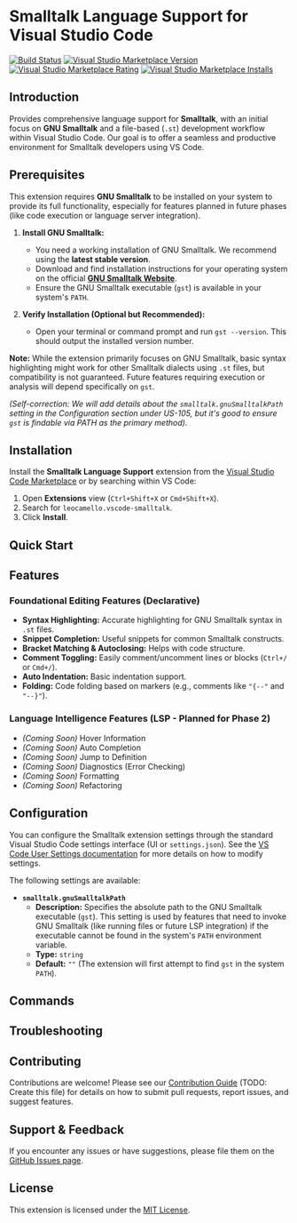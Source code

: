 # Smalltalk Language Support for Visual Studio Code

<!-- Badges: VS Code Marketplace Version, Installs, Rating, GitHub Actions CI -->
[![Build Status](https://img.shields.io/github/actions/workflow/status/leocamello/vscode-smalltalk/main.yml?branch=master&style=flat-square&logo=github)](https://github.com/leocamello/vscode-smalltalk/actions?query=workflow:main)
[![Visual Studio Marketplace Version](https://img.shields.io/visual-studio-marketplace/v/leocamello.vscode-smalltalk?style=flat-square&label=Marketplace)](https://marketplace.visualstudio.com/items?itemName=leocamello.vscode-smalltalk)
[![Visual Studio Marketplace Rating](https://img.shields.io/visual-studio-marketplace/r/leocamello.vscode-smalltalk?style=flat-square)](https://marketplace.visualstudio.com/items?itemName=leocamello.vscode-smalltalk)
[![Visual Studio Marketplace Installs](https://img.shields.io/visual-studio-marketplace/i/leocamello.vscode-smalltalk?style=flat-square)](https://marketplace.visualstudio.com/items?itemName=leocamello.vscode-smalltalk)

<!-- Introduction (US-101 AC2) -->
## Introduction

Provides comprehensive language support for **Smalltalk**, with an initial focus on **GNU Smalltalk** and a file-based (`.st`) development workflow within Visual Studio Code. Our goal is to offer a seamless and productive environment for Smalltalk developers using VS Code.

<!-- Prerequisites (US-102) -->
## Prerequisites

This extension requires **GNU Smalltalk** to be installed on your system to provide its full functionality, especially for features planned in future phases (like code execution or language server integration).

1.  **Install GNU Smalltalk:**
    *   You need a working installation of GNU Smalltalk. We recommend using the **latest stable version**.
    *   Download and find installation instructions for your operating system on the official **[GNU Smalltalk Website](https://www.gnu.org/software/smalltalk/)**.
    *   Ensure the GNU Smalltalk executable (`gst`) is available in your system's `PATH`.

2.  **Verify Installation (Optional but Recommended):**
    *   Open your terminal or command prompt and run `gst --version`. This should output the installed version number.

**Note:** While the extension primarily focuses on GNU Smalltalk, basic syntax highlighting might work for other Smalltalk dialects using `.st` files, but compatibility is not guaranteed. Future features requiring execution or analysis will depend specifically on `gst`.

*(Self-correction: We will add details about the `smalltalk.gnuSmalltalkPath` setting in the Configuration section under US-105, but it's good to ensure `gst` is findable via PATH as the primary method).*

<!-- Installation -->
## Installation

Install the **Smalltalk Language Support** extension from the [Visual Studio Code Marketplace](https://marketplace.visualstudio.com/items?itemName=leocamello.vscode-smalltalk) or by searching within VS Code:

1.  Open **Extensions** view (`Ctrl+Shift+X` or `Cmd+Shift+X`).
2.  Search for `leocamello.vscode-smalltalk`.
3.  Click **Install**.

<!-- Quick Start (US-103) -->
## Quick Start

<!-- TODO: Content for US-103 -->
<!-- Simple steps: -->
<!-- 1. Ensure Prerequisites are met. -->
<!-- 2. Install the extension. -->
<!-- 3. Open a folder containing .st files or create a new .st file. -->
<!-- 4. Observe syntax highlighting. -->
<!-- 5. (Optional) Show a basic snippet usage. -->
<!-- 6. (Optional, depends on US-301) Show how to run a simple file. -->

<!-- Features (US-104) -->
## Features

<!-- TODO: Update content for US-104 -->
<!-- Keep the structure but ensure accuracy based on current implementation -->
<!-- Add screenshots/GIFs later if helpful -->

### Foundational Editing Features (Declarative)

*   **Syntax Highlighting:** Accurate highlighting for GNU Smalltalk syntax in `.st` files.
*   **Snippet Completion:** Useful snippets for common Smalltalk constructs.
*   **Bracket Matching & Autoclosing:** Helps with code structure.
*   **Comment Toggling:** Easily comment/uncomment lines or blocks (`Ctrl+/` or `Cmd+/`).
*   **Auto Indentation:** Basic indentation support.
*   **Folding:** Code folding based on markers (e.g., comments like `"{--"` and `"--}"`).

### Language Intelligence Features (LSP - Planned for Phase 2)

*   _(Coming Soon)_ Hover Information
*   _(Coming Soon)_ Auto Completion
*   _(Coming Soon)_ Jump to Definition
*   _(Coming Soon)_ Diagnostics (Error Checking)
*   _(Coming Soon)_ Formatting
*   _(Coming Soon)_ Refactoring

<!-- Configuration (US-105) -->
## Configuration

You can configure the Smalltalk extension settings through the standard Visual Studio Code settings interface (UI or `settings.json`). See the [VS Code User Settings documentation](https://code.visualstudio.com/docs/getstarted/settings) for more details on how to modify settings.

The following settings are available:

*   **`smalltalk.gnuSmalltalkPath`**
    *   **Description:** Specifies the absolute path to the GNU Smalltalk executable (`gst`). This setting is used by features that need to invoke GNU Smalltalk (like running files or future LSP integration) if the executable cannot be found in the system's `PATH` environment variable.
    *   **Type:** `string`
    *   **Default:** `""` (The extension will first attempt to find `gst` in the system `PATH`).

<!-- Commands (US-301) -->
## Commands

<!-- TODO: Content for US-301 -->
<!-- List commands added to the Command Palette, e.g.: -->
<!-- - `Smalltalk: Run Current File`: Executes the active `.st` file using the configured `gst` interpreter. -->

<!-- Troubleshooting (US-106) -->
## Troubleshooting

<!-- TODO: Content for US-106 -->
<!-- Common issues and solutions, e.g.: -->
<!-- - Syntax highlighting not working? (Check file association) -->
<!-- - 'Run File' command fails? (Check `smalltalk.gnuSmalltalkPath` setting) -->
<!-- - Link to GitHub Issues for reporting problems. -->

<!-- Contributing -->
## Contributing

Contributions are welcome! Please see our [Contribution Guide](CONTRIBUTING.md) (TODO: Create this file) for details on how to submit pull requests, report issues, and suggest features.

<!-- Contact Us / Support -->
## Support & Feedback

If you encounter any issues or have suggestions, please file them on the [GitHub Issues page](https://github.com/leocamello/vscode-smalltalk/issues).

<!-- License -->
## License

This extension is licensed under the [MIT License](LICENSE). <!-- Ensure LICENSE file exists -->
